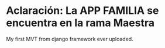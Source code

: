 # Aclaración: La APP FAMILIA se encuentra en la rama Maestra

My first MVT from django framework ever uploaded. 
